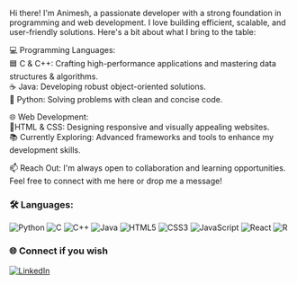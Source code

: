 Hi there! I'm Animesh, a passionate developer with a strong foundation in programming and web development. I love building efficient, scalable, and user-friendly solutions. Here's a bit about what I bring to the table:

💻 Programming Languages: <br>
🟦 C & C++: Crafting high-performance applications and mastering data structures & algorithms. <br>
☕ Java: Developing robust object-oriented solutions. <br>
🐍 Python: Solving problems with clean and concise code.

🌐 Web Development: <br>
🌟HTML & CSS: Designing responsive and visually appealing websites. <br>
📚 Currently Exploring: Advanced frameworks and tools to enhance my development skills.

📫 Reach Out: I'm always open to collaboration and learning opportunities. Feel free to connect with me here or drop me a message!

### 🛠️ Languages:
<p>   
  <img alt="Python" src="https://img.shields.io/badge/-Python-blue?style=for-the-badge&logo=python&logoColor=white"/>
  <img alt="C" src="https://img.shields.io/badge/-C-A8B9CC?style=for-the-badge&logo=c&logoColor=white"/>
  <img alt="C++" src="https://img.shields.io/badge/-C++-00599C?style=for-the-badge&logo=c%2B%2B&logoColor=white"/>
  <img alt="Java" src="https://img.shields.io/badge/-Java-007396?style=for-the-badge&logo=java&logoColor=white"/>
  <img alt="HTML5" src="https://img.shields.io/badge/-HTML-E34F26?style=for-the-badge&logo=html5&logoColor=white"/>
  <img alt="CSS3" src="https://img.shields.io/badge/-CSS-1572B6?style=for-the-badge&logo=css3&logoColor=white"/>
  <img alt="JavaScript" src="https://img.shields.io/badge/-JavaScript-F7DF1E?style=for-the-badge&logo=javascript&logoColor=black"/>
  <img alt="React" src="https://img.shields.io/badge/-React-61DAFB?style=for-the-badge&logo=react&logoColor=black"/>
  <img alt="R" src="https://img.shields.io/badge/-R-276DC3?style=for-the-badge&logo=r&logoColor=white"/>
</p>

### 🌐 Connect if you wish
<p>
  <a href="https://www.linkedin.com/in/animesh-mondal-b8102728b/"/><img alt="LinkedIn" src="https://img.shields.io/badge/-LinkedIn-0077B5?style=for-the-badge&logo=linkedin&logoColor=white"/></a>
</p>
